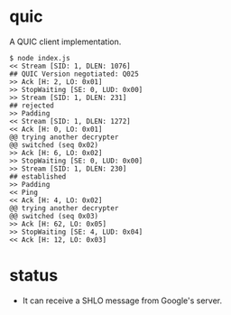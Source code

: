 # quic
A QUIC client implementation.

```
$ node index.js
<< Stream [SID: 1, DLEN: 1076]
## QUIC Version negotiated: Q025
>> Ack [H: 2, LO: 0x01]
>> StopWaiting [SE: 0, LUD: 0x00]
>> Stream [SID: 1, DLEN: 231]
## rejected
>> Padding
<< Stream [SID: 1, DLEN: 1272]
<< Ack [H: 0, LO: 0x01]
@@ trying another decrypter
@@ switched (seq 0x02)
>> Ack [H: 6, LO: 0x02]
>> StopWaiting [SE: 0, LUD: 0x00]
>> Stream [SID: 1, DLEN: 230]
## established
>> Padding
<< Ping
<< Ack [H: 4, LO: 0x02]
@@ trying another decrypter
@@ switched (seq 0x03)
>> Ack [H: 62, LO: 0x05]
>> StopWaiting [SE: 4, LUD: 0x04]
<< Ack [H: 12, LO: 0x03]
```

# status

- It can receive a SHLO message from Google's server.
